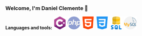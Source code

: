 ### Welcome, I'm Daniel Clemente 👋


**Languages and tools:**
<code><img height="40" src="https://raw.githubusercontent.com/DanielDmx/DanielDmx/main/assets/C%20sharp.png"></code>
<code><img height="40" src="https://raw.githubusercontent.com/DanielDmx/DanielDmx/main/assets/PHPH.png"></code>
<code><img height="40" src="https://raw.githubusercontent.com/DanielDmx/DanielDmx/main/assets/HTML.png"></code>
<code><img height="40" src="https://raw.githubusercontent.com/DanielDmx/DanielDmx/main/assets/CSS.png"></code>
<code><img height="40" src="https://raw.githubusercontent.com/DanielDmx/DanielDmx/main/assets/SQL.png"></code>
<code><img height="40" src="https://raw.githubusercontent.com/DanielDmx/DanielDmx/main/assets/MYSQL.png"></code>

<!--
**DanielDmx/DanielDmx** is a ✨ _special_ ✨ repository because its `README.md` (this file) appears on your GitHub profile.

Here are some ideas to get you started:

**languages and tools:**  

- 🔭 I’m currently working on ...
- 🌱 I’m currently learning ...
- 👯 I’m looking to collaborate on ...
- 🤔 I’m looking for help with ...
- 💬 Ask me about ...
- 📫 How to reach me: ...
- 😄 Pronouns: ...
- ⚡ Fun fact: ...
-->

